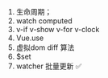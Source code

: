 1. 生命周期；
2. watch computed
3. v-if v-show v-for v-clock 
4. Vue.use
5. 虚拟dom diff 算法
6.  $set
7. watcher 批量更新 ✅